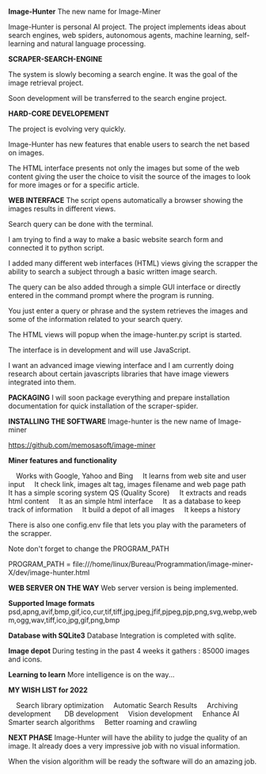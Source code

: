 **Image-Hunter**
The new name for Image-Miner

Image-Hunter is personal AI project. The project implements ideas about search engines, web spiders, autonomous agents, machine learning, self-learning and natural language processing. 

**SCRAPER-SEARCH-ENGINE**

The system is slowly becoming a search engine. It was the goal of the image retrieval project. 

Soon development will be transferred to the search engine project.

**HARD-CORE DEVELOPEMENT**

The project is evolving very quickly.

Image-Hunter has new features that enable users to search the net based on images. 

The HTML interface presents not only the images but some of the web content giving the user the choice to visit the source of the images to look for more images or for a specific article. 

**WEB INTERFACE**
The script opens automatically a browser showing the images results in different views. 

Search query can be done with the terminal. 

I am trying to find a way to make a basic website search form and connected it to python script.

I added many different web interfaces (HTML) views giving the scrapper the ability to search a subject through a basic written image search. 

The query can be also added through a simple GUI interface or directly entered in the command prompt where the program is running. 

You just enter a query or phrase and the system retrieves the images and some of the information related to your search query. 

The HTML views will popup when the image-hunter.py script is started. 

The interface is in development and will use JavaScript. 

I want an advanced image viewing interface and I am currently doing research about certain javascripts libraries that have image viewers integrated into them. 

**PACKAGING**
I will soon package everything and prepare installation documentation for quick installation of the scraper-spider.

**INSTALLING THE SOFTWARE**
Image-hunter is the new name of Image-miner

https://github.com/memosasoft/image-miner

**Miner features and functionality**

    Works with Google, Yahoo and Bing
    It learns from web site and user input
    It check link, images alt tag, images filename and web page path
    It has a simple scoring system QS (Quality Score)
    It extracts and reads html content
    It as an simple html interface
    It as a database to keep track of information
    It build a depot of all images
    It keeps a history

There is also one config.env file that lets you play with the parameters of the scrapper.

Note don't forget to change the PROGRAM_PATH

PROGRAM_PATH = file:///home/linux/Bureau/Programmation/image-miner-X/dev/image-hunter.html

**WEB SERVER ON THE WAY**
Web server version is being implemented.  

**Supported Image formats**
psd,apng,avif,bmp,gif,ico,cur,tif,tiff,jpg,jpeg,jfif,pjpeg,pjp,png,svg,webp,webm,ogg,wav,tiff,ico,jpg,gif,png,bmp

**Database with SQLite3**
Database Integration is completed with sqlite.

**Image depot**
During testing in the past 4 weeks it gathers : 85000 images and icons.

**Learning to learn**
More intelligence is on the way...

**MY WISH LIST for 2022**

    Search library optimization
    Automatic Search Results
    Archiving development  
    DB development
    Vision development
    Enhance AI  
    Smarter search algorithms
    Better roaming and crawling

**NEXT PHASE**
Image-Hunter will have the ability to judge the quality of an image. It already does a very impressive job with no visual information.

When the vision algorithm will be ready the software will do an amazing job.
